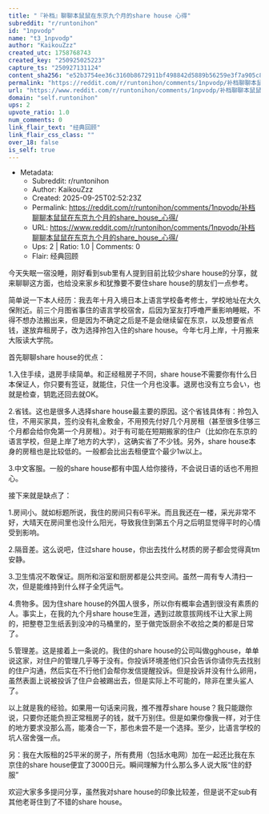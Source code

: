 ```yaml
---
title: "『补档』聊聊本鼠鼠在东京九个月的share house 心得"
subreddit: "r/runtonihon"
id: "1npvodp"
name: "t3_1npvodp"
author: "KaikouZzz"
created_utc: 1758768743
created_key: "250925025223"
capture_ts: "250927131124"
content_sha256: "e52b3754ee36c3160b8672911bf498842d5889b56259e3f7a905c8220acf7a54"
permalink: "https://reddit.com/r/runtonihon/comments/1npvodp/补档聊聊本鼠鼠在东京九个月的share_house_心得/"
url: "https://www.reddit.com/r/runtonihon/comments/1npvodp/补档聊聊本鼠鼠在东京九个月的share_house_心得/"
domain: "self.runtonihon"
ups: 2
upvote_ratio: 1.0
num_comments: 0
link_flair_text: "经典回顾"
link_flair_css_class: ""
over_18: false
is_self: true
---
```


- Metadata:
  - Subreddit: r/runtonihon
  - Author: KaikouZzz
  - Created: 2025-09-25T02:52:23Z
  - Permalink: https://reddit.com/r/runtonihon/comments/1npvodp/补档聊聊本鼠鼠在东京九个月的share_house_心得/
  - URL: https://www.reddit.com/r/runtonihon/comments/1npvodp/补档聊聊本鼠鼠在东京九个月的share_house_心得/
  - Ups: 2 | Ratio: 1.0 | Comments: 0
  - Flair: 经典回顾

今天失眠一宿没睡，刚好看到sub里有人提到目前比较少share
house的分享，就来聊聊这方面，也给没来家乡和犹豫要不要住share
house的朋友们一点参考。

简单说一下本人经历：我去年十月入境日本上语言学校备考修士，学校地址在大久保附近。前三个月图省事住的语言学校宿舍，后因为室友打呼噜严重影响睡眠，不得不想办法搬出来，但是因为不确定之后是不是会继续留在东京，以及想要省点钱，遂放弃租房子，改为选择拎包入住的share
house。今年七月上岸，十月搬来大阪读大学院。

首先聊聊share house的优点：

1.入住手续，退房手续简单。和正经租房子不同，share
house不需要你有什么日本保证人，你只要有签证，就能住，只住一个月也没事。退房也没有立ち会い，也就是检查，钥匙还回去就OK。

2.省钱。这也是很多人选择share
house最主要的原因。这个省钱具体有：拎包入住，不用买家具，签约没有礼金敷金，不用预先付好几个月房租（甚至很多住够三个月都会给你免第一个月房租）。对于有可能在短期搬家的住户（比如你在东京的语言学校，但是上岸了地方的大学），这确实省了不少钱。另外，share
house本身的房租也是比较低的。一般都会比出去租便宜个最少1w以上。

3.中文客服。一般的share
house都有中国人给你接待，不会说日语的话也不用担心。

接下来就是缺点了：

1.房间小。就如标题所说，我住的房间只有6平米。而且我还在一楼，采光非常不好，大晴天在房间里也没什么阳光，导致我住到第五个月之后明显觉得平时的心情受到影响。

2.隔音差。这么说吧，住过share
house，你出去找什么材质的房子都会觉得真tm安静。

3.卫生情况不敢保证。厕所和浴室和厨房都是公共空间。虽然一周有专人清扫一次，但是能维持到什么样子全凭运气。

4.贵物多。因为住share
house的外国人很多，所以你有概率会遇到很没有素质的人。事实上，在我的九个月share
house生涯，遇到过故意拔网线不让大家上网的，把整卷卫生纸丢到没冲的马桶里的，至于做完饭厨余不收拾之类的都是日常了。

5.管理差。这是接着上一条说的。我住的share
house的公司叫做gghouse，单单说这家，对住户的管理几乎等于没有。你投诉环境差他们只会告诉你请你先去找别的住户沟通，然后实在不行他们会帮你发信提醒投诉。但是投诉并没有什么卵用，虽然表面上说被投诉了住户会被踢出去，但是实际上不可能的，除非在里头鲨人了。

以上就是我的经验。如果用一句话来问我，推不推荐share
house？我只能跟你说，只要你还能负担正常租房子的钱，就千万别住。但是如果你像我一样，对于住的地方要求没那么高，能凑合一下，那也未尝不是一个选择。至少，比语言学校的坑人宿舍强一点。

另：我在大阪租的25平米的房子，所有费用（包括水电网）加在一起还比我在东京住的share
house便宜了3000日元。瞬间理解为什么那么多人说大阪“住的舒服”

欢迎大家多多提问分享，虽然我对share
house的印象比较差，但是说不定sub有其他老哥住到了不错的share house。
